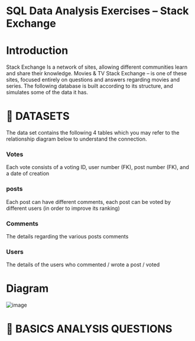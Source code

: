 # SQL Data Analysis Exercises – Stack Exchange
# Introduction
Stack Exchange Is a network of sites, allowing different communities learn and share their knowledge.
Movies & TV Stack Exchange – is one of these sites, focused entirely on questions and answers regarding movies and series. The following database is built according to its structure, and simulates some of the data it has.
# **:file_folder: DATASETS**
The data set contains the following 4 tables which you may refer to the relationship diagram below to understand the connection.
### Votes
Each vote consists of a voting ID, user number (FK), post number (FK), and a date of creation
### posts
Each post can have different comments, each post can be voted by different users (in order to improve its ranking) 
### Comments
The details regarding the various posts comments
### Users
The details of the users who commented / wrote a post / voted 
# Diagram
![image](https://user-images.githubusercontent.com/121756502/229656245-4a8b4edf-f292-44aa-a737-00ec2418b1d4.png)
# :speech_balloon: BASICS ANALYSIS QUESTIONS
 


